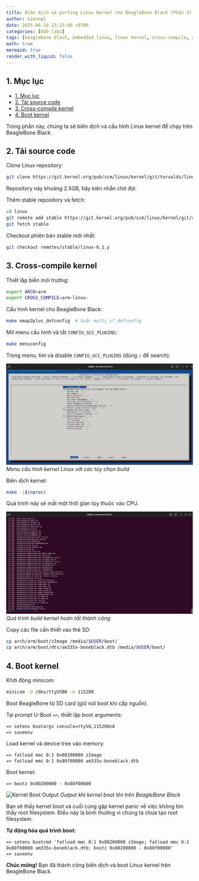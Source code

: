 ```yaml
---
title: Biên dịch và porting Linux Kernel cho BeagleBone Black (Phần 3)
author: kiennql
date: 2025-06-10 23:23:00 +0700
categories: [bbb-labs]
tags: [beaglebone black, embedded linux, linux kernel, cross-compile, arm]
math: true
mermaid: true
render_with_liquid: false
---
```


## 1. Mục lục
- [1. Mục lục](#1-mục-lục)
- [2. Tải source code](#2-tải-source-code)
- [3. Cross-compile kernel](#3-cross-compile-kernel)
- [4. Boot kernel](#4-boot-kernel)

Trong phần này, chúng ta sẽ biên dịch và cấu hình Linux kernel để chạy trên BeagleBone Black.

## 2. Tải source code

Clone Linux repository:

```bash
git clone https://git.kernel.org/pub/scm/linux/kernel/git/torvalds/linux
```

Repository này khoảng 2.5GB, hãy kiên nhẫn chờ đợi.

Thêm stable repository và fetch:

```bash
cd linux
git remote add stable https://git.kernel.org/pub/scm/linux/kernel/git/stable/linux
git fetch stable
```

Checkout phiên bản stable mới nhất:

```bash
git checkout remotes/stable/linux-6.1.y
```

## 3. Cross-compile kernel

Thiết lập biến môi trường:

```bash
export ARCH=arm
export CROSS_COMPILE=arm-linux-
```

Cấu hình kernel cho BeagleBone Black:

```bash
make omap2plus_defconfig  # hoặc multi_v7_defconfig
```

Mở menu cấu hình và tắt `CONFIG_GCC_PLUGINS`:

```bash
make menuconfig
```
Trong menu, tìm và disable `CONFIG_GCC_PLUGINS` (dùng `/` để search).

![Kernel Configuration Menu](/assets/img/post/kernel-bbb/b7746e2c-060d-42df-936f-a04cec9f6a85.jpg)
_Menu cấu hình kernel Linux với các tùy chọn build_

Biên dịch kernel:

```bash
make -j$(nproc)
```

Quá trình này sẽ mất một thời gian tùy thuộc vào CPU.

![Kernel Build Complete](/assets/img/post/kernel-bbb/8fe40e82-0b8c-4262-9d8b-47a6da333ac8.jpg)
_Quá trình build kernel hoàn tất thành công_

Copy các file cần thiết vào thẻ SD:

```bash
cp arch/arm/boot/zImage /media/$USER/boot/
cp arch/arm/boot/dts/am335x-boneblack.dtb /media/$USER/boot/
```

## 4. Boot kernel

Khởi động minicom:

```bash
minicom -D /dev/ttyUSB0 -b 115200
```

Boot BeagleBone từ SD card (giữ nút boot khi cấp nguồn).

Tại prompt U-Boot `=>`, thiết lập boot arguments:

```
=> setenv bootargs console=ttyS0,115200n8
=> saveenv
```

Load kernel và device tree vào memory:

```
=> fatload mmc 0:1 0x80200000 zImage
=> fatload mmc 0:1 0x80f00000 am335x-boneblack.dtb
```

Boot kernel:

```
=> bootz 0x80200000 - 0x80f00000
```

![Kernel Boot Output](/assets/img/post/kernel-bbb/)
_Output khi kernel boot lên trên BeagleBone Black_

Bạn sẽ thấy kernel boot và cuối cùng gặp kernel panic về việc không tìm thấy root filesystem. Điều này là bình thường vì chúng ta chưa tạo root filesystem.

**Tự động hóa quá trình boot:**

```
=> setenv bootcmd 'fatload mmc 0:1 0x80200000 zImage; fatload mmc 0:1 0x80f00000 am335x-boneblack.dtb; bootz 0x80200000 - 0x80f00000'
=> saveenv
```

**Chúc mừng!** Bạn đã thành công biên dịch và boot Linux kernel trên BeagleBone Black.
